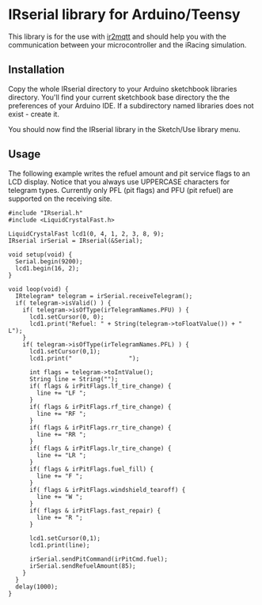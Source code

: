 # IRserial library for Arduino/Teensy

This library is for the use with [ir2mqtt](../ir2mqtt/README.md) and should help you with 
the communication between your microcontroller and the iRacing simulation.

## Installation

Copy the whole IRserial directory to your Arduino sketchbook libraries directory. You'll find
your current sketchbook base directory the the preferences of your Arduino IDE. If a subdirectory named libraries does not exist - create it.

You should now find the IRserial library in the Sketch/Use library menu.

## Usage

The following example writes the refuel amount and pit service flags to an LCD display.
Notice that you always use UPPERCASE characters for telegram types.
Currently only PFL (pit flags) and PFU (pit refuel) are supported on the receiving site. 

	#include "IRserial.h"
	#include <LiquidCrystalFast.h>
	
	LiquidCrystalFast lcd1(0, 4, 1, 2, 3, 8, 9);
	IRserial irSerial = IRserial(&Serial);
	
	void setup(void) {
	  Serial.begin(9200);
	  lcd1.begin(16, 2);
	}
	
	void loop(void) {
	  IRtelegram* telegram = irSerial.receiveTelegram();
	  if( telegram->isValid() ) {
	    if( telegram->isOfType(irTelegramNames.PFU) ) {
	      lcd1.setCursor(0, 0);
	      lcd1.print("Refuel: " + String(telegram->toFloatValue()) + " L");
	    }
	    if( telegram->isOfType(irTelegramNames.PFL) ) {
	      lcd1.setCursor(0,1);
	      lcd1.print("                ");
	      
	      int flags = telegram->toIntValue();
	      String line = String("");
	      if( flags & irPitFlags.lf_tire_change) {
	        line += "LF ";
	      }
	      if( flags & irPitFlags.rf_tire_change) {
	        line += "RF ";
	      }
	      if( flags & irPitFlags.rr_tire_change) {
	        line += "RR ";
	      }
	      if( flags & irPitFlags.lr_tire_change) {
	        line += "LR ";
	      }
	      if( flags & irPitFlags.fuel_fill) {
	        line += "F ";
	      }
	      if( flags & irPitFlags.windshield_tearoff) {
	        line += "W ";
	      }
	      if( flags & irPitFlags.fast_repair) {
	        line += "R ";
	      }
	
	      lcd1.setCursor(0,1);
	      lcd1.print(line);
	      
	      irSerial.sendPitCommand(irPitCmd.fuel);
	      irSerial.sendRefuelAmount(85);
	    }
	  }
	  delay(1000);  
	}

